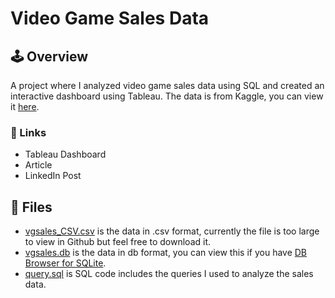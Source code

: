 # Video Game Sales Data
## 🕹 Overview
A project where I analyzed video game sales data using SQL and created an interactive dashboard using Tableau. The data is from Kaggle, you can view it [here](https://www.kaggle.com/datasets/gregorut/videogamesales?resource=download).

### 🔗 Links
* Tableau Dashboard
* Article
* LinkedIn Post

## 📁 Files
* [vgsales_CSV.csv](https://github.com/kellyjadams/video-game-sales/blob/main/vgsales_CSV.csv) is the data in .csv format, currently the file is too large to view in Github but feel free to download it. 
* [vgsales.db](https://github.com/kellyjadams/video-game-sales/blob/main/vgsales.db) is the data in db format, you can view this if you have [DB Browser for SQLite](https://sqlitebrowser.org/). 
* [query.sql](https://github.com/kellyjadams/video-game-sales/blob/main/query.sql) is SQL code includes the queries I used to analyze the sales data.
